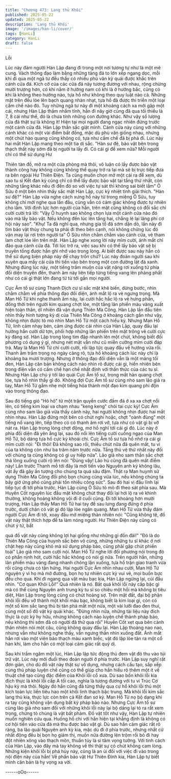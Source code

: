```yaml
---
title: "Chương 473: Lang thủ Khôi"
published: 2025-05-22
updated: 2025-05-22
description: 'Lang thủ Khôi'
image: '/images/han-li/cover/'
tags: [HanLi]
category: HanLi
draft: false
---
```


Lỗi

Lúc này đám người Hàn Lập đang đi trong một nơi tương tự như
là một mê cung.
Vách thông đạo làm bằng những tảng đá to lớn xếp ngang dọc,
mỗi khi đi qua một ngã tư đều thấy có nhiều phù văn kỳ quái
được khắc trên cánh cửa đá.
Kích cỡ của các cửa đá này tương đương với nhau, rộng chừng
mười trượng hơn, có khi nằm ở hướng nam có khi là ở hướng
bắc, cũng có khi là không theo hướng nào, tựa hồ như không
theo quy luật nào cả. Những mặt trên đều lóe lên bạch quang
nhàn nhạt, tựa hồ đã được thi triển một loại cấm chế nào đó.
Tuy những ngã tư này đi một khoảng cách xa mới gặp một cái,
nhưng Hàn Lập thầm nhẩm tính, hắn đi nãy giờ cũng đã qua tối
thiểu là 7, 8 cái như thế, đó là chưa tính những con đường khác.
Như vậy số lượng cửa đá thật sự là không ít!
Hiện tại mọi người đang ngạc nhiên đứng trước một cánh cửa đá.
Hàn Lập thần sắc giật mình.
Cánh cửa này cùng với những cánh khác có một vài điểm bất
đồng, mặc dù phù văn giống nhau, nhưng một chút hào quang
cũng không có, tựa như cấm chế đã bị phá đi.
Lúc này hai mắt Hàn Lập mang theo một tia dị sắc.
"Hàn sư đệ, bảo vật bên trong thạch thất này sớm đã bị người ta
lấy đi. Có cái gì để xem nữa? Mỗi người chỉ có thể sử dụng Hư

Thiên tàn đồ, mở ra một cửa phòng mà thôi, vô luận có lấy được
bảo vật thành công hay không cũng không thể quay trở ra lại mà
sẽ bị trực tiếp đưa ra bên ngoài Hư Thiên Điện. Ta cũng muốn
chọn mở một cái ra để xem, dù sao tu sĩ Kết đan kỳ cũng chỉ có
thể lấy được bảo vật tại tầng thứ nhất, còn những tầng khác nếu
đi đến đó so với việc tự sát thì không sai biết lắm" Ô Sửu ở một
bên nhìn thấy sắc mặt Hàn Lập, cực kỳ nhiệt tình giải thích.
"Hàn sư đệ?"
Hàn Lập vừa nghe cách xưng hồ này từ trong miệng Ô Sửu, tuy
không chỉ mới nghe qua lần đầu, cũng vẫn có cảm giác không
được tự nhiên cho lắm.
Với định lực hơn người của hắn, trên mặt cũng không có đổi sắc
chỉ cười cười trả lời:
"Vậy Ô huynh sao không chọn lựa một cánh cửa nào đó vào mà
lấy bảo vật. Nếu không đến lúc lên tầng hai, chẳng lẽ lại lãng phí
cơ hội này sao".
"Khụ! Ta đã nghĩ qua, nhưng gia tổ đã sớm dặn dò, lần này đi tìm
bảo vật thủy chung ta phải đi theo bên cạnh, nói không chừng lúc
đó vận may lại rơi trên người ta" Ô Sửu nhìn chằm chằm vào
cánh cửa, vẻ tham lam chợt lóe lên trên mặt.
Hàn Lập nghe xong lời này mỉm cười, ánh mắt chỉ đảo qua cánh
cửa đá. Tới lúc trở ra, việc sau khi có thể lấy bảo vật sẽ bị truyền
tống được hắn ghi nhớ vào trong lòng.
Ai biết được sau này hắn có thể sử dụng biện pháp này để chạy
trốn chứ?
Lúc này đoàn người sau khi xuyên qua mấy cái cửa thì tiến vào
bên trong một con đường lát đá xanh.
Nhưng đúng lúc này, một tiếng trầm muộn của vật nặng rơi xuống
từ phía đối diện truyền đến, thanh âm này liên tiếp từng tiếng
vang lên phảng phất như có cái gì thật lớn đang từ từ tới gần mọi
người.

Cực Âm tổ sư cùng Thanh Dịch cư sĩ sắc mặt khẽ biến, dừng
bước, nhìn chằm chằm về phía thông đạo đối diện, ánh mắt lộ ra
vẻ ngưng trọng.
Mà Man Hồ Tử khi nghe thanh âm này, lại cười hắc hắc lộ ra vẻ
hưng phấn, đồng thời trên người kim quang chợt lóe, một tầng lân
phiến màu vàng xuất hiện toàn thân, dĩ nhiên đã vận dụng Thiên
Ma Công.
Hàn Lập lần đầu tiên nhìn thấy hình tượng kỳ dị của Thiên Ma
Công ở khoảng cách gần như vậy, không nhịn được tò mò nhìn
Man Hồ Tử một cách hiếu kỳ.
Nhưng Man Hồ Tử, linh cảm nhạy bén, cảm ứng được cái nhìn
của Hàn Lập, quay đầu lại hường hắn cười dữ tợn, phối hợp
những lân phiến trên mặt trông vẻ cười cực kỳ đáng sợ.
Hàn Lập trong lòng tim đập nhanh lên một chút, không biết đối
phương có dụng ý gì, nhưng nét mặt vẫn như cũ miễn cưỡng
mỉm cười đáp trả.
May là Man Hồ Tử chỉ cười cười, rồi lập tức quay đầu về hướng
vừa rồi.
Thanh âm trầm trọng nọ ngày càng rõ, tựa hồ khoảng cách lúc
này chỉ là khoảng ba mươi trượng.
Nhưng ở thông đạo đối diện vẫn là một mảng tối đen, Hàn Lập
căn bản không cách nào nhìn rõ được cái gì, hiển nhiên bên trong
điện vẫn có cấm chế hạn chế nhất định với thần thức của các tu
sĩ.
Nhưng Hàn Lập chú ý tới lão quái Cực Âm tổ sư, trong mắt hàn
quang chợt lóe, tựa hồ nhìn thấy gì đó.
Không đợi Cực Âm tổ sư cùng nho sam lão giả ra tay, Man Hồ Tử
gầm nhẹ một tiếng hóa thành một đạo kim quang phi độn vào
trong thông đạo.

Sau đó tiếng gió "Hô hô" từ một trận quyền cước đấm đá ở xa xa
chợt nổi lên, có tiếng kim loại va chạm nhau "keng keng" chói tai
cực kỳ!
Cực Âm cùng nho sam lão giả vừa thấy cảnh này, hai người
không nhịn được hai mắt nhìn nhau.
Hàn Lập đứng một bên có chút nghi hoặc, chợt "oành đùng" một
tiếng nổ vang lên, tiếp theo có có thanh âm rơi vỡ, tựa như có vật
gì bị vỡ nát ra.
Hàn Lập trong lòng chợt động, mơ hồ nghĩ tới cái gì đó.
Lúc này ở phía đối diện đã yên ắng lại, sau đó nổi lên tiếng cười
cuồng ngạo của Man Hồ Tử, bộ dáng tựa hồ cực kỳ khoái chí.
Cực Âm tổ sư tựa hồ nhớ ra cái gì mỉm cười nói: "Đi thôi! Đã
không sao rồi, thiếu chút nữa đã quên mất, tu vi của ta không còn
như ba trăm năm trước nữa. Tầng thủ vệ thứ nhất này đối với
chúng ta cũng không có gì uy hiếp nữa".
Lão giả nho sam thần sắc chợt thả lỏng xuống cười rộ lên nói:
"Đúng vậy! Lão hủ cũng đã quên mất điểm này! Lần trước Thanh
mỗ tới đây là mới tiến vào Nguyên anh kỳ không lâu, vật ấy đã
gây ấn tượng cho chúng ta quá sâu đậm. Thật ra Man huynh sử
dụng Thiên Ma Công đối phó bọn chúng cũng vừa lúc, nếu không
chúng ta bây giờ ứng phó cũng phải tốn nhiều công sức".
Sau đó hai vị đầu lĩnh lại tiếp tục đi tới phía trước, Hàn Lập cùng
Ô Sửu tò mò đi theo sát phía sau. Mà Huyền Cốt nguyên lúc đầu
mặt không chút thay đổi lại hơi lộ ra vẻ khinh thường, không
hoảng không vội đi ở cuối cùng.
Đi tới khoảng hơn mười trượng, Hàn Lập thấy Man Hồ Tử hai tay
để sau lưng đang đứng ở phía trước, dưới chân có vật gì đó lập
lóe ngân quang.
Man Hồ Tử vừa thấy đám người Cực Âm đi tới, xoay đầu mở
miệng thản nhiên nói: "Cũng không tệ, đồ vật này thật thích hợp
để ta làm nóng người. Hư Thiên Điện này cũng có chút ý tứ, bất

quá đồ vật này cũng không lợi hại giống như những gì đồn đãi!"
"Đó là do Thiên Ma Công của huynh sắc bén vô cùng, những
những tu sĩ khác ở nơi chật hẹp này cũng khó mà sử dụng pháp
bảo, cũng phải gặp chút phiền toái" Lão giả nho sam cười nói.
Man Hồ Tử nghe lời đối phương nói trong đó có phần nịnh hót,
cười hắc hắc không có nói gì nữa.
Trên người hắn, những lân phiến màu vàng đang nhanh chóng
lặn xuống, tựa hồ trận giao tranh vừa rồi cũng chưa có tận hứng.
Hai người Cực Âm nhìn nhau cười, Man Hồ Tử nguyện ý vì họ
mà mở đường, bọn họ tự nhiên cực kỳ vui vẻ, mọi buồn bực đều
cho qua.
Khi đi ngang qua vật màu bạc kia, Hàn Lập ngừng lại, cúi đầu
nhìn.
"Cơ quan Khôi Lỗi!" Quả nhiên là nó. Bất quá khôi lỗi này cấp bậc
gì mà có thể cùng Nguyên anh trung kỳ tu sĩ so chiêu một hồi mà
không bị tiêu diệt, Hàn Lập trong lòng cũng có chút hoảng sợ.
Trên mặt đất, đại bộ phận khôi lỗi đều vỡ thành một khối màu
bạc, không biết là kim loại gì, còn có một số kim sắc lang thủ bị
tàn phá mất một nửa, một vài lưỡi đao đen thui, cùng một số đồ
vật kỳ quái khác.
"Đừng nhìn nữa, những tài liệu này đích thực là cực kỳ hy hữu,
nhưng không cách nào luyện chế thành pháp bảo, nếu không thì
sớm đã có người đã thử qua rồi" Huyền Cốt xẹt qua bên cảnh
thản nhiên nói một câu, cũng không quay đầu lại.
Hàn Lập thoáng nao nao, nhưng vẫn như không nghe thấy, vẫn
ngưng thần nhìn xuống đất.
Ánh mắt hắn rơi vào một viên bảo thạch màu xanh biếc, vật đó
lập lòe tản ra một cổ hàn khí, làm cho hắn có một loại cảm giác
rất quỷ dị.

Sau khi trầm ngâm một lúc, Hàn Lập lập tức động thủ đem vật đó
thu vào túi trữ vật. Lúc này mới đuổi theo đoàn người ở phía
trước.
Hàn Lập suy nghĩ rất đơn giản, cho dù đồ vật này thật sự vô
dụng, nhưng cách cấu tạo, sắp xếp cùng thủ pháp luyện chế cũng
có thể giúp cho hắn hiểu rõ thêm một ít vế thuật chế tạo cũng đặc
điểm của Khôi lỗi cổ xưa.
Dù sao bốn khôi lỗi kia địch thực là khôi lỗi cấp A tối cao, nghĩa là
tương đương với tu vi Trúc Cơ hậu kỳ mà thôi. Ngày đó hắn cũng
đã từng thấy qua cự hổ khôi lỗi thú một kích toàn lực liền tiêu hao
một khối linh thạch bậc trung.
Mà khôi lỗi kim sắc lang thủ kia, thực lực còn trên cả Kết đan sơ
kỳ. Man Hồ Tử nọ bộ dạng khi ra tay cũng không vận dụng bất kỳ
pháp bảo nào. Nhưng Cực Âm tổ sư cùng lão giả nho sam đối với
những khôi lỗi này lại bộ dáng lại tỏ ra rất xem trọng, chứng tỏ
chúng là vật bất phàm.
Đồ vật tốt như vậy, Hàn Lập tự nhiên muốn nghiên cứu qua.
Huống hồ chi với hắn hiện tại khẳng định là không có cơ hội tiến
vào cửa đá mà thu được bảo vật gì.
Dù sao hắn cảm giác rất rõ ràng, ba lão quái Nguyên anh kỳ kia,
mặc dù đi ở phía trước, nhưng nhất cử nhất động đều bị bọn họ
giám thị, muốn nửa đường lén trộm rồi bỏ đi hay đột nhiên xông
vào thạch môn, thuần túy là si tâm vọng tưởng.
Với tính cách của Hàn Lập, vào đây mà tay không về thì thật sự
có chút không cam lòng.
Những kiện khôi lỗi bị phá hủy này, cũng là an ủi đối với việc đi
vào trong nội điện này của hắn!
Về phần bảo vật Hư Thiên Đỉnh kia, Hàn Lập tự biết mình căn
bản là hy vọng xa vời.

------oOo------
